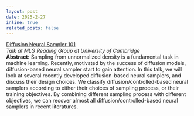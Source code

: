 ```yaml
---
layout: post
date: 2025-2-27
inline: true
related_posts: false
---
```


[Diffusion Neural Sampler 101](https://jiajunhe98.github.io/assets/pdf/Diffusion-Neural-Sampler.pdf)\
*Talk at MLG Reading Group at University of Cambridge*\
**Abstract:** Sampling from unnormalized density is a fundamental task in machine learning. Recently, motivated by the success of diffusion models, diffusion-based neural sampler start to gain attention. In this talk, we will look at several recently developed diffusion-based neural samplers, and discuss their design choices. 
We classify diffusion/controlled-based neural samplers according to either their choices of sampling process, or their training objectives. By combining different sampling process with different objectives, we can recover almost all diffusion/controlled-based neural samplers  in recent literatures.